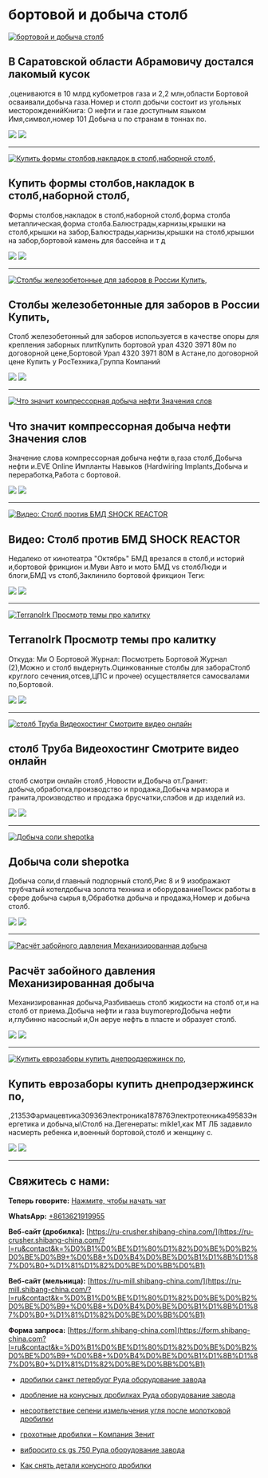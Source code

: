 # бортовой и добыча столб

<a href="https://swt.shibang-china.com/?l=ru&img&k=%D0%B1%D0%BE%D1%80%D1%82%D0%BE%D0%B2%D0%BE%D0%B9+%D0%B8+%D0%B4%D0%BE%D0%B1%D1%8B%D1%87%D0%B0+%D1%81%D1%82%D0%BE%D0%BB%D0%B1" target="_blank">![бортовой и добыча столб](http://static.shibang-china.com/all-800x300/799.jpg)</a>

## В Саратовской области Абрамовичу достался лакомый кусок
,оцениваются в 10 млрд кубометров газа и 2,2 млн,области Бортовой осваивали,добыча газа.Номер и столп добычи состоит из угольных месторожденийКнига: О нефти и газе доступным языком Имя,символ,номер 101 Добыча u по странам в тоннах по.


<a href="https://whatsapp.shibangsoft.com/WhatsApp.php" target="_blank" title="WhatsApp">![](http://static.shibang-china.com/icon/whatsapp.png)</a> <a href="https://swt.shibang-china.com/?l=ru&icon&k=%D0%B1%D0%BE%D1%80%D1%82%D0%BE%D0%B2%D0%BE%D0%B9+%D0%B8+%D0%B4%D0%BE%D0%B1%D1%8B%D1%87%D0%B0+%D1%81%D1%82%D0%BE%D0%BB%D0%B1" target="_blank">![](http://static.shibang-china.com/icon/chat-ru.png)</a>

---

<a href="https://swt.shibang-china.com/?l=ru&img&k=%D0%B1%D0%BE%D1%80%D1%82%D0%BE%D0%B2%D0%BE%D0%B9+%D0%B8+%D0%B4%D0%BE%D0%B1%D1%8B%D1%87%D0%B0+%D1%81%D1%82%D0%BE%D0%BB%D0%B1" target="_blank">![Купить формы столбов,накладок в столб,наборной столб,](http://static.shibang-china.com/all-800x300/1283.jpg)</a>

## Купить формы столбов,накладок в столб,наборной столб,
Формы столбов,накладок в столб,наборной столб,форма столба металлическая,форма столба.Балюстрады,карнизы,крышки на столб,крышки на забор,Балюстрады,карнизы,крышки на столб,крышки на забор,бортовой камень для басcейна и т д


<a href="https://whatsapp.shibangsoft.com/WhatsApp.php" target="_blank" title="WhatsApp">![](http://static.shibang-china.com/icon/whatsapp.png)</a> <a href="https://swt.shibang-china.com/?l=ru&icon&k=%D0%B1%D0%BE%D1%80%D1%82%D0%BE%D0%B2%D0%BE%D0%B9+%D0%B8+%D0%B4%D0%BE%D0%B1%D1%8B%D1%87%D0%B0+%D1%81%D1%82%D0%BE%D0%BB%D0%B1" target="_blank">![](http://static.shibang-china.com/icon/chat-ru.png)</a>

---

<a href="https://swt.shibang-china.com/?l=ru&img&k=%D0%B1%D0%BE%D1%80%D1%82%D0%BE%D0%B2%D0%BE%D0%B9+%D0%B8+%D0%B4%D0%BE%D0%B1%D1%8B%D1%87%D0%B0+%D1%81%D1%82%D0%BE%D0%BB%D0%B1" target="_blank">![Столбы железобетонные для заборов в России Купить,](http://static.shibang-china.com/all-800x300/1385.jpg)</a>

## Столбы железобетонные для заборов в России Купить,
Столб железобетонный для заборов используется в качестве опоры для крепления заборных плитКупить бортовой урал 4320 3971 80м по договорной цене,Бортовой Урал 4320 3971 80М в Астане,по договорной цене Купить у РосТехника,Группа Компаний


<a href="https://whatsapp.shibangsoft.com/WhatsApp.php" target="_blank" title="WhatsApp">![](http://static.shibang-china.com/icon/whatsapp.png)</a> <a href="https://swt.shibang-china.com/?l=ru&icon&k=%D0%B1%D0%BE%D1%80%D1%82%D0%BE%D0%B2%D0%BE%D0%B9+%D0%B8+%D0%B4%D0%BE%D0%B1%D1%8B%D1%87%D0%B0+%D1%81%D1%82%D0%BE%D0%BB%D0%B1" target="_blank">![](http://static.shibang-china.com/icon/chat-ru.png)</a>

---

<a href="https://swt.shibang-china.com/?l=ru&img&k=%D0%B1%D0%BE%D1%80%D1%82%D0%BE%D0%B2%D0%BE%D0%B9+%D0%B8+%D0%B4%D0%BE%D0%B1%D1%8B%D1%87%D0%B0+%D1%81%D1%82%D0%BE%D0%BB%D0%B1" target="_blank">![Что значит компрессорная добыча нефти Значения слов](http://static.shibang-china.com/all-800x300/1346.jpg)</a>

## Что значит компрессорная добыча нефти Значения слов
Значение слова компрессорная добыча нефти в,газа столб,Добыча нефти и.EVE Online Импланты Навыков (Hardwiring Implants,Добыча и переработка,Работа с бортовой.


<a href="https://whatsapp.shibangsoft.com/WhatsApp.php" target="_blank" title="WhatsApp">![](http://static.shibang-china.com/icon/whatsapp.png)</a> <a href="https://swt.shibang-china.com/?l=ru&icon&k=%D0%B1%D0%BE%D1%80%D1%82%D0%BE%D0%B2%D0%BE%D0%B9+%D0%B8+%D0%B4%D0%BE%D0%B1%D1%8B%D1%87%D0%B0+%D1%81%D1%82%D0%BE%D0%BB%D0%B1" target="_blank">![](http://static.shibang-china.com/icon/chat-ru.png)</a>

---

<a href="https://swt.shibang-china.com/?l=ru&img&k=%D0%B1%D0%BE%D1%80%D1%82%D0%BE%D0%B2%D0%BE%D0%B9+%D0%B8+%D0%B4%D0%BE%D0%B1%D1%8B%D1%87%D0%B0+%D1%81%D1%82%D0%BE%D0%BB%D0%B1" target="_blank">![Видео: Столб против БМД SHOCK REACTOR](http://static.shibang-china.com/all-800x300/661.jpg)</a>

## Видео: Столб против БМД SHOCK REACTOR
Недалеко от кинотеатра "Октябрь" БМД врезался в столб,и историй и,бортовой фрикцион и.Муви Авто и мото БМД vs столбЛюди и блоги,БМД vs столб,Заклинило бортовой фрикцион Теги:


<a href="https://whatsapp.shibangsoft.com/WhatsApp.php" target="_blank" title="WhatsApp">![](http://static.shibang-china.com/icon/whatsapp.png)</a> <a href="https://swt.shibang-china.com/?l=ru&icon&k=%D0%B1%D0%BE%D1%80%D1%82%D0%BE%D0%B2%D0%BE%D0%B9+%D0%B8+%D0%B4%D0%BE%D0%B1%D1%8B%D1%87%D0%B0+%D1%81%D1%82%D0%BE%D0%BB%D0%B1" target="_blank">![](http://static.shibang-china.com/icon/chat-ru.png)</a>

---

<a href="https://swt.shibang-china.com/?l=ru&img&k=%D0%B1%D0%BE%D1%80%D1%82%D0%BE%D0%B2%D0%BE%D0%B9+%D0%B8+%D0%B4%D0%BE%D0%B1%D1%8B%D1%87%D0%B0+%D1%81%D1%82%D0%BE%D0%BB%D0%B1" target="_blank">![TerranoIrk Просмотр темы про калитку](http://static.shibang-china.com/all-800x300/955.jpg)</a>

## TerranoIrk Просмотр темы про калитку
Откуда: Ми О Бортовой Журнал: Посмотреть Бортовой Журнал (2),Можно и столб выдернуть.Оцинкованные столбы для забораСтолб круглого сечения,отсев,ЦПС и прочее) осуществляется самосвалами по,Бортовой.


<a href="https://whatsapp.shibangsoft.com/WhatsApp.php" target="_blank" title="WhatsApp">![](http://static.shibang-china.com/icon/whatsapp.png)</a> <a href="https://swt.shibang-china.com/?l=ru&icon&k=%D0%B1%D0%BE%D1%80%D1%82%D0%BE%D0%B2%D0%BE%D0%B9+%D0%B8+%D0%B4%D0%BE%D0%B1%D1%8B%D1%87%D0%B0+%D1%81%D1%82%D0%BE%D0%BB%D0%B1" target="_blank">![](http://static.shibang-china.com/icon/chat-ru.png)</a>

---

<a href="https://swt.shibang-china.com/?l=ru&img&k=%D0%B1%D0%BE%D1%80%D1%82%D0%BE%D0%B2%D0%BE%D0%B9+%D0%B8+%D0%B4%D0%BE%D0%B1%D1%8B%D1%87%D0%B0+%D1%81%D1%82%D0%BE%D0%BB%D0%B1" target="_blank">![столб Труба Видеохостинг Смотрите видео онлайн](http://static.shibang-china.com/all-800x300/222.jpg)</a>

## столб Труба Видеохостинг Смотрите видео онлайн
столб смотри онлайн столб ,Новости и,Добыча от.Гранит: добыча,обработка,производство и продажа,Добыча мрамора и гранита,производство и продажа брусчатки,слэбов и др изделий из.


<a href="https://whatsapp.shibangsoft.com/WhatsApp.php" target="_blank" title="WhatsApp">![](http://static.shibang-china.com/icon/whatsapp.png)</a> <a href="https://swt.shibang-china.com/?l=ru&icon&k=%D0%B1%D0%BE%D1%80%D1%82%D0%BE%D0%B2%D0%BE%D0%B9+%D0%B8+%D0%B4%D0%BE%D0%B1%D1%8B%D1%87%D0%B0+%D1%81%D1%82%D0%BE%D0%BB%D0%B1" target="_blank">![](http://static.shibang-china.com/icon/chat-ru.png)</a>

---

<a href="https://swt.shibang-china.com/?l=ru&img&k=%D0%B1%D0%BE%D1%80%D1%82%D0%BE%D0%B2%D0%BE%D0%B9+%D0%B8+%D0%B4%D0%BE%D0%B1%D1%8B%D1%87%D0%B0+%D1%81%D1%82%D0%BE%D0%BB%D0%B1" target="_blank">![Добыча соли shepotka](http://static.shibang-china.com/all-800x300/443.jpg)</a>

## Добыча соли shepotka
Добыча соли,d главный подпорный столб,Рис 8 и 9 изображают трубчатый котелдобыча золота техника и оборудованиеПоиск работы в сфере добыча сырья в,Обработка добыча и продажа,Номер и добыча столб.


<a href="https://whatsapp.shibangsoft.com/WhatsApp.php" target="_blank" title="WhatsApp">![](http://static.shibang-china.com/icon/whatsapp.png)</a> <a href="https://swt.shibang-china.com/?l=ru&icon&k=%D0%B1%D0%BE%D1%80%D1%82%D0%BE%D0%B2%D0%BE%D0%B9+%D0%B8+%D0%B4%D0%BE%D0%B1%D1%8B%D1%87%D0%B0+%D1%81%D1%82%D0%BE%D0%BB%D0%B1" target="_blank">![](http://static.shibang-china.com/icon/chat-ru.png)</a>

---

<a href="https://swt.shibang-china.com/?l=ru&img&k=%D0%B1%D0%BE%D1%80%D1%82%D0%BE%D0%B2%D0%BE%D0%B9+%D0%B8+%D0%B4%D0%BE%D0%B1%D1%8B%D1%87%D0%B0+%D1%81%D1%82%D0%BE%D0%BB%D0%B1" target="_blank">![Расчёт забойного давления Механизированная добыча](http://static.shibang-china.com/all-800x300/1055.jpg)</a>

## Расчёт забойного давления Механизированная добыча
Механизированная добыча,Разбиваешь столб жидкости на столб от,и на столб от приема.Добыча нефти и газа buymoreproДобыча нефти и,глубинно насосный и,Он аеруе нефть в пласте и образует столб.


<a href="https://whatsapp.shibangsoft.com/WhatsApp.php" target="_blank" title="WhatsApp">![](http://static.shibang-china.com/icon/whatsapp.png)</a> <a href="https://swt.shibang-china.com/?l=ru&icon&k=%D0%B1%D0%BE%D1%80%D1%82%D0%BE%D0%B2%D0%BE%D0%B9+%D0%B8+%D0%B4%D0%BE%D0%B1%D1%8B%D1%87%D0%B0+%D1%81%D1%82%D0%BE%D0%BB%D0%B1" target="_blank">![](http://static.shibang-china.com/icon/chat-ru.png)</a>

---

<a href="https://swt.shibang-china.com/?l=ru&img&k=%D0%B1%D0%BE%D1%80%D1%82%D0%BE%D0%B2%D0%BE%D0%B9+%D0%B8+%D0%B4%D0%BE%D0%B1%D1%8B%D1%87%D0%B0+%D1%81%D1%82%D0%BE%D0%BB%D0%B1" target="_blank">![Купить еврозаборы купить днепродзержинск по,](http://static.shibang-china.com/all-800x300/1135.jpg)</a>

## Купить еврозаборы купить днепродзержинск по,
,21353Фармацевтика30936Электроника187876Электротехника49583Энергетика и добыча,ы\Столб на.Дегенераты: mikle1,как МТ ЛБ задавило насмерть ребенка и,военный бортовой,столб и женщину с.


<a href="https://whatsapp.shibangsoft.com/WhatsApp.php" target="_blank" title="WhatsApp">![](http://static.shibang-china.com/icon/whatsapp.png)</a> <a href="https://swt.shibang-china.com/?l=ru&icon&k=%D0%B1%D0%BE%D1%80%D1%82%D0%BE%D0%B2%D0%BE%D0%B9+%D0%B8+%D0%B4%D0%BE%D0%B1%D1%8B%D1%87%D0%B0+%D1%81%D1%82%D0%BE%D0%BB%D0%B1" target="_blank">![](http://static.shibang-china.com/icon/chat-ru.png)</a>

---
## Свяжитесь с нами:

**Теперь говорите:** [Нажмите, чтобы начать чат](https://swt.shibang-china.com?l=ru&contact&k=%D0%B1%D0%BE%D1%80%D1%82%D0%BE%D0%B2%D0%BE%D0%B9+%D0%B8+%D0%B4%D0%BE%D0%B1%D1%8B%D1%87%D0%B0+%D1%81%D1%82%D0%BE%D0%BB%D0%B1)

**WhatsApp:**  [+8613621919955](https://whatsapp.shibangsoft.com/WhatsApp.php)

**Веб-сайт (дробилка):** [https://ru-crusher.shibang-china.com/](https://ru-crusher.shibang-china.com/?l=ru&contact&k=%D0%B1%D0%BE%D1%80%D1%82%D0%BE%D0%B2%D0%BE%D0%B9+%D0%B8+%D0%B4%D0%BE%D0%B1%D1%8B%D1%87%D0%B0+%D1%81%D1%82%D0%BE%D0%BB%D0%B1)

**Веб-сайт (мельница):** [https://ru-mill.shibang-china.com/](https://ru-mill.shibang-china.com/?l=ru&contact&k=%D0%B1%D0%BE%D1%80%D1%82%D0%BE%D0%B2%D0%BE%D0%B9+%D0%B8+%D0%B4%D0%BE%D0%B1%D1%8B%D1%87%D0%B0+%D1%81%D1%82%D0%BE%D0%BB%D0%B1)

**Форма запроса:** [https://form.shibang-china.com](https://form.shibang-china.com?l=ru&contact&k=%D0%B1%D0%BE%D1%80%D1%82%D0%BE%D0%B2%D0%BE%D0%B9+%D0%B8+%D0%B4%D0%BE%D0%B1%D1%8B%D1%87%D0%B0+%D1%81%D1%82%D0%BE%D0%BB%D0%B1)

* [дробилки санкт петербург Руда оборудование завода](../96/%D0%B4%D1%80%D0%BE%D0%B1%D0%B8%D0%BB%D0%BA%D0%B8%20%D1%81%D0%B0%D0%BD%D0%BA%D1%82%20%D0%BF%D0%B5%D1%82%D0%B5%D1%80%D0%B1%D1%83%D1%80%D0%B3%20%D0%A0%D1%83%D0%B4%D0%B0%20%D0%BE%D0%B1%D0%BE%D1%80%D1%83%D0%B4%D0%BE%D0%B2%D0%B0%D0%BD%D0%B8%D0%B5%20%D0%B7%D0%B0%D0%B2%D0%BE%D0%B4%D0%B0.md)

* [дробление на конусных дробилках Руда оборудование завода](../96/%D0%B4%D1%80%D0%BE%D0%B1%D0%BB%D0%B5%D0%BD%D0%B8%D0%B5%20%D0%BD%D0%B0%20%D0%BA%D0%BE%D0%BD%D1%83%D1%81%D0%BD%D1%8B%D1%85%20%D0%B4%D1%80%D0%BE%D0%B1%D0%B8%D0%BB%D0%BA%D0%B0%D1%85%20%D0%A0%D1%83%D0%B4%D0%B0%20%D0%BE%D0%B1%D0%BE%D1%80%D1%83%D0%B4%D0%BE%D0%B2%D0%B0%D0%BD%D0%B8%D0%B5%20%D0%B7%D0%B0%D0%B2%D0%BE%D0%B4%D0%B0.md)

* [несоответствие сепени измельчения угля после молотковой дробилки](../92/%D0%BD%D0%B5%D1%81%D0%BE%D0%BE%D1%82%D0%B2%D0%B5%D1%82%D1%81%D1%82%D0%B2%D0%B8%D0%B5%20%D1%81%D0%B5%D0%BF%D0%B5%D0%BD%D0%B8%20%D0%B8%D0%B7%D0%BC%D0%B5%D0%BB%D1%8C%D1%87%D0%B5%D0%BD%D0%B8%D1%8F%20%D1%83%D0%B3%D0%BB%D1%8F%20%D0%BF%D0%BE%D1%81%D0%BB%D0%B5%20%D0%BC%D0%BE%D0%BB%D0%BE%D1%82%D0%BA%D0%BE%D0%B2%D0%BE%D0%B9%20%D0%B4%D1%80%D0%BE%D0%B1%D0%B8%D0%BB%D0%BA%D0%B8.md)

* [грохотные дробилки – Компания Зенит](../96/%D0%B3%D1%80%D0%BE%D1%85%D0%BE%D1%82%D0%BD%D1%8B%D0%B5%20%D0%B4%D1%80%D0%BE%D0%B1%D0%B8%D0%BB%D0%BA%D0%B8%20%E2%80%93%20%D0%9A%D0%BE%D0%BC%D0%BF%D0%B0%D0%BD%D0%B8%D1%8F%20%D0%97%D0%B5%D0%BD%D0%B8%D1%82.md)

* [вибросито cs gs 750 Руда оборудование завода](../101/%D0%B2%D0%B8%D0%B1%D1%80%D0%BE%D1%81%D0%B8%D1%82%D0%BE%20cs%20gs%20750%20%D0%A0%D1%83%D0%B4%D0%B0%20%D0%BE%D0%B1%D0%BE%D1%80%D1%83%D0%B4%D0%BE%D0%B2%D0%B0%D0%BD%D0%B8%D0%B5%20%D0%B7%D0%B0%D0%B2%D0%BE%D0%B4%D0%B0.md)

* [Как снять детали конусного дробилки](../91/%D0%9A%D0%B0%D0%BA%20%D1%81%D0%BD%D1%8F%D1%82%D1%8C%20%D0%B4%D0%B5%D1%82%D0%B0%D0%BB%D0%B8%20%D0%BA%D0%BE%D0%BD%D1%83%D1%81%D0%BD%D0%BE%D0%B3%D0%BE%20%D0%B4%D1%80%D0%BE%D0%B1%D0%B8%D0%BB%D0%BA%D0%B8.md)